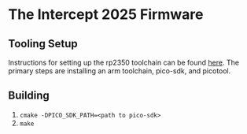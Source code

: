 # The Intercept 2025 Firmware

## Tooling Setup

Instructions for setting up the rp2350 toolchain can be found [here](https://datasheets.raspberrypi.com/pico/getting-started-with-pico.pdf). The primary steps are installing an arm toolchain, pico-sdk, and picotool.

## Building

1. `cmake -DPICO_SDK_PATH=<path to pico-sdk>`
2. `make`
